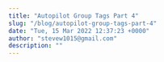 ```yaml
---
title: "Autopilot Group Tags Part 4"
slug: "/blog/autopilot-group-tags-part-4"
date: "Tue, 15 Mar 2022 12:37:23 +0000"
author: "stevew1015@gmail.com"
description: ""
---
```


